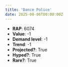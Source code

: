 ```yaml
---
title: 'Dance Police'
date: 2025-08-06T00:00:00Z
---
```

- **RAP**: 6074
- **Value**: -1
- **Demand level**: -1
- **Trend**: -1
- **Projected?**: True
- **Hyped?**: True
- **Rare?**: True
